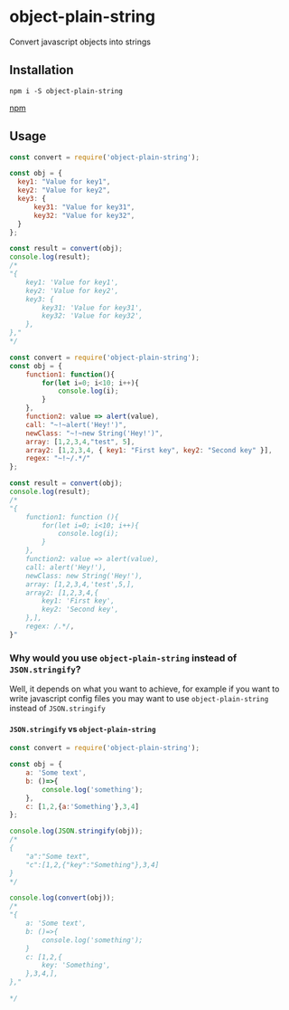 # object-plain-string
Convert javascript objects into strings

## Installation
```
npm i -S object-plain-string
```
[npm](https://www.npmjs.com/package/object-plain-string)

## Usage

```js
const convert = require('object-plain-string');

const obj = {
  key1: "Value for key1",
  key2: "Value for key2",
  key3: {
      key31: "Value for key31",
      key32: "Value for key32",
  }
};

const result = convert(obj);
console.log(result);
/*
"{
    key1: 'Value for key1',
    key2: 'Value for key2',
    key3: {
        key31: 'Value for key31',
        key32: 'Value for key32',
    },
},"
*/
```

```js
const convert = require('object-plain-string');
const obj = {
    function1: function(){
        for(let i=0; i<10; i++){
            console.log(i);
        }
    },
    function2: value => alert(value),
    call: "~!~alert('Hey!')",
    newClass: "~!~new String('Hey!')",
    array: [1,2,3,4,"test", 5],
    array2: [1,2,3,4, { key1: "First key", key2: "Second key" }],
    regex: "~!~/.*/"
};

const result = convert(obj);
console.log(result);
/*
"{
    function1: function (){
        for(let i=0; i<10; i++){
            console.log(i);
        }
    },
    function2: value => alert(value),
    call: alert('Hey!'),
    newClass: new String('Hey!'),
    array: [1,2,3,4,'test',5,],
    array2: [1,2,3,4,{
        key1: 'First key',
        key2: 'Second key',
    },],
    regex: /.*/,
}"
```
### Why would you use `object-plain-string` instead of `JSON.stringify`?
Well, it depends on what you want to achieve, for example if you want to write javascript config files you may want to use `object-plain-string` instead of `JSON.stringify`

#### `JSON.stringify` vs `object-plain-string`
```js
const convert = require('object-plain-string');

const obj = {
    a: 'Some text',
    b: ()=>{
        console.log('something');
    },
    c: [1,2,{a:'Something'},3,4]
};

console.log(JSON.stringify(obj));
/*
{
    "a":"Some text",
    "c":[1,2,{"key":"Something"},3,4]
}
*/

console.log(convert(obj));
/*
"{
    a: 'Some text',
    b: ()=>{
        console.log('something');
    }
    c: [1,2,{
        key: 'Something',
    },3,4,],
},"

*/

```
